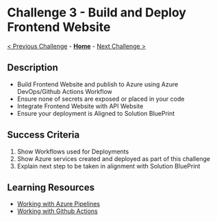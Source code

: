 # Challenge 3 - Build and Deploy Frontend Website

[< Previous Challenge](./Challenge02.md) - **[Home](https://github.com/jethanivijay/devopswithgithubhack)** - [Next Challenge >](./Challenge04.md)

## Description

- Build Frontend Website and publish to Azure using Azure DevOps/Github Actions Workflow
- Ensure none of secrets are exposed or placed in your code
- Integrate Frontend Website with API Website
- Ensure your deployment is Aligned to Solution BluePrint




## Success Criteria

1. Show Workflows used for Deployments
2. Show Azure services created and deployed as part of this challenge
3. Explain next step to be taken in alignment with Solution BluePrint
## Learning Resources

- [Working with Azure Pipelines](https://docs.microsoft.com/en-in/azure/devops/pipelines/?view=azure-devops)
- [Working with Github Actions](https://docs.github.com/en/actions/reference/workflow-syntax-for-github-actions)
